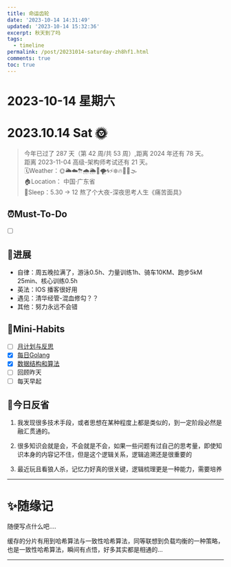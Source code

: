 ```yaml
---
title: 命运齿轮
date: '2023-10-14 14:31:49'
updated: '2023-10-14 15:32:36'
excerpt: 秋天到了吗
tags:
  - timeline
permalink: /post/20231014-saturday-zh8hf1.html
comments: true
toc: true
---
```


# 2023-10-14 星期六

# 2023.10.14 Sat 🌞

> 今年已过了 287 天（第 42 周/共 53 周）,距离 2024 年还有 78 天。  
> 距离 2023-11-04 高级-架构师考试还有 21 天。  
> 🗓️Weather：🌞🌥☁️⛈🌧🌦🌈🌪🌀⚡❄️🔥🥶🌊🌫  
> 🏠Location： 中国·广东省  
> 🛌Sleep：5.30 → 12 熬了个大夜-深夜思考人生《痛苦面具》

## ⏰Must-To-Do

* [ ] ‍

## 🚀️进展

* 自律：周五晚拉满了，游泳0.5h、力量训练1h、骑车10KM、跑步5kM 25min、核心训练0.5h
* 英法：IOS 播客很好用
* 遇见：清华经管-混血修勾？？
* 其他：努力永远不会错

## 🐣Mini-Habits

* [ ] [月计划与反思](siyuan://blocks/20230824143403-z682l5i)
* [X] [每日Golang](siyuan://blocks/20230823224224-ghobnyo)
* [X] [数据结构和算法](siyuan://blocks/20230823224224-8feqoh6)
* [ ] 回顾昨天
* [ ] 每天早起

## 🧠今日反省

1. 我发现很多技术手段，或者思想在某种程度上都是类似的，到一定阶段必然是融汇贯通的。

2. 很多知识会就是会，不会就是不会，如果一些问题有过自己的思考量，即使知识本身的内容记不住，但是这个逻辑关系，逻辑追溯还是很重要的
3. 最近玩且看狼人杀，记忆力好真的很关键，逻辑梳理更是一种能力，需要培养

---

# ✨随缘记

随便写点什么吧....

缓存的分片有用到哈希算法与一致性哈希算法，同等联想到负载均衡的一种策略，也是一致性哈希算法，瞬间有点悟，好多其实都是相通的...

---

‍
